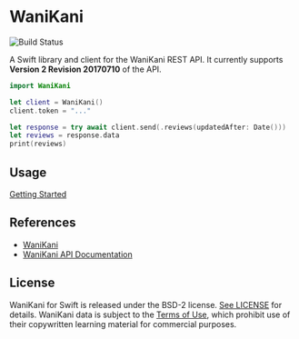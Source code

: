 # WaniKani

![Build Status](https://github.com/aaronsky/wanikani-swift/workflows/build/badge.svg)

A Swift library and client for the WaniKani REST API. It currently supports **Version 2 Revision 20170710** of the API.

```swift
import WaniKani

let client = WaniKani()
client.token = "..."

let response = try await client.send(.reviews(updatedAfter: Date()))
let reviews = response.data
print(reviews)
```

## Usage

[Getting Started](./Sources/WaniKani/WaniKani.docc/Articles/GettingStarted.md)

## References

-   [WaniKani](https://wanikani.com/)
-   [WaniKani API Documentation](https://docs.api.wanikani.com)

## License

WaniKani for Swift is released under the BSD-2 license. [See LICENSE](https://github.com/aaronsky/wanikani-swift/blob/master/LICENSE) for details. WaniKani data is subject to the [Terms of Use](https://www.wanikani.com/terms), which prohibit use of their copywritten learning material for commercial purposes. 
